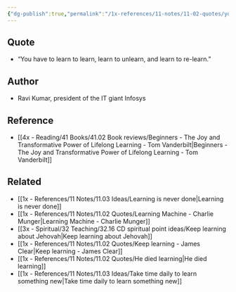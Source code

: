 ```yaml
---
{"dg-publish":true,"permalink":"/1x-references/11-notes/11-02-quotes/you-have-to-learn-to-learn-learn-to-unlearn-and-learn-to-re-learn-ravi-kumar/","title":"You have to learn to learn - learn to unlearn and learn to re-learn - Ravi Kumar","noteIcon":""}
---
```



## Quote
- “You have to learn to learn, learn to unlearn, and learn to re-learn.”

## Author
- Ravi Kumar, president of the IT giant Infosys

## Reference
- [[4x - Reading/41 Books/41.02 Book reviews/Beginners - The Joy and Transformative Power of Lifelong Learning - Tom Vanderbilt\|Beginners - The Joy and Transformative Power of Lifelong Learning - Tom Vanderbilt]]

## Related
- [[1x - References/11 Notes/11.03 Ideas/Learning is never done\|Learning is never done]]
- [[1x - References/11 Notes/11.02 Quotes/Learning Machine - Charlie Munger\|Learning Machine - Charlie Munger]]
- [[3x - Spiritual/32 Teaching/32.16 CD spiritual point ideas/Keep learning about Jehovah\|Keep learning about Jehovah]]
- [[1x - References/11 Notes/11.02 Quotes/Keep learning - James Clear\|Keep learning - James Clear]]
- [[1x - References/11 Notes/11.02 Quotes/He died learning\|He died learning]]
- [[1x - References/11 Notes/11.03 Ideas/Take time daily to learn something new\|Take time daily to learn something new]]